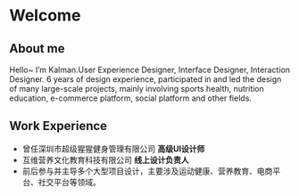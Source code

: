# Welcome



## About me

Hello~ I’m Kalman.User Experience Designer, Interface Designer, Interaction Designer. 6 years of design experience, participated in and led the design of many large-scale projects, mainly involving sports health, nutrition education, e-commerce platform, social platform and other fields.





## Work Experience

- 曾任深圳市超级猩猩健身管理有限公司 **高级UI设计师**
- 互维营养文化教育科技有限公司 **线上设计负责人**
- 前后参与并主导多个大型项目设计，主要涉及运动健康、营养教育、电商平台、社交平台等领域。

​	
